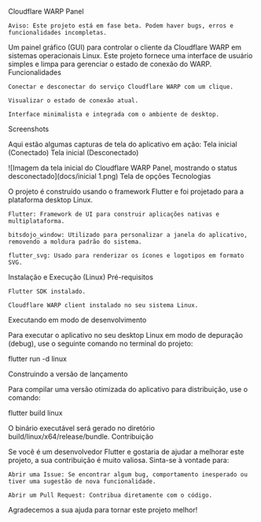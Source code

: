 Cloudflare WARP Panel

    Aviso: Este projeto está em fase beta. Podem haver bugs, erros e funcionalidades incompletas.

Um painel gráfico (GUI) para controlar o cliente da Cloudflare WARP em sistemas operacionais Linux. Este projeto fornece uma interface de usuário simples e limpa para gerenciar o estado de conexão do WARP.
Funcionalidades

    Conectar e desconectar do serviço Cloudflare WARP com um clique.

    Visualizar o estado de conexão atual.

    Interface minimalista e integrada com o ambiente de desktop.

Screenshots

Aqui estão algumas capturas de tela do aplicativo em ação:
Tela inicial (Conectado)
Tela inicial (Desconectado)

![Imagem da tela inicial do Cloudflare WARP Panel, mostrando o status desconectado](docs/inicial 1.png)
Tela de opções
Tecnologias

O projeto é construído usando o framework Flutter e foi projetado para a plataforma desktop Linux.

    Flutter: Framework de UI para construir aplicações nativas e multiplataforma.

    bitsdojo_window: Utilizado para personalizar a janela do aplicativo, removendo a moldura padrão do sistema.

    flutter_svg: Usado para renderizar os ícones e logotipos em formato SVG.

Instalação e Execução (Linux)
Pré-requisitos

    Flutter SDK instalado.

    Cloudflare WARP client instalado no seu sistema Linux.

Executando em modo de desenvolvimento

Para executar o aplicativo no seu desktop Linux em modo de depuração (debug), use o seguinte comando no terminal do projeto:

flutter run -d linux

Construindo a versão de lançamento

Para compilar uma versão otimizada do aplicativo para distribuição, use o comando:

flutter build linux

O binário executável será gerado no diretório build/linux/x64/release/bundle.
Contribuição

Se você é um desenvolvedor Flutter e gostaria de ajudar a melhorar este projeto, a sua contribuição é muito valiosa. Sinta-se à vontade para:

    Abrir uma Issue: Se encontrar algum bug, comportamento inesperado ou tiver uma sugestão de nova funcionalidade.

    Abrir um Pull Request: Contribua diretamente com o código.

Agradecemos a sua ajuda para tornar este projeto melhor!
